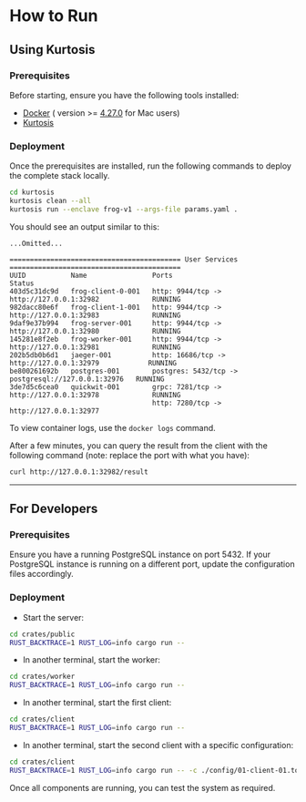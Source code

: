 # How to Run

## Using Kurtosis

### Prerequisites

Before starting, ensure you have the following tools installed:

- [Docker](https://docs.docker.com/get-docker/) (
  version >= [4.27.0](https://docs.docker.com/desktop/release-notes/#4270) for Mac users)
- [Kurtosis](https://docs.kurtosis.com/install/)

### Deployment

Once the prerequisites are installed, run the following commands to deploy the complete stack locally.

```bash
cd kurtosis
kurtosis clean --all
kurtosis run --enclave frog-v1 --args-file params.yaml .
```

You should see an output similar to this:

```
...Omitted...

========================================== User Services ==========================================
UUID           Name                Ports                                                Status
403d5c31dc9d   frog-client-0-001   http: 9944/tcp -> http://127.0.0.1:32982             RUNNING
982dacc80e6f   frog-client-1-001   http: 9944/tcp -> http://127.0.0.1:32983             RUNNING
9daf9e37b994   frog-server-001     http: 9944/tcp -> http://127.0.0.1:32980             RUNNING
145281e8f2eb   frog-worker-001     http: 9944/tcp -> http://127.0.0.1:32981             RUNNING
202b5db0b6d1   jaeger-001          http: 16686/tcp -> http://127.0.0.1:32979            RUNNING
be800261692b   postgres-001        postgres: 5432/tcp -> postgresql://127.0.0.1:32976   RUNNING
3de7d5c6cea0   quickwit-001        grpc: 7281/tcp -> http://127.0.0.1:32978             RUNNING
                                   http: 7280/tcp -> http://127.0.0.1:32977        
```

To view container logs, use the `docker logs` command.

After a few minutes, you can query the result from the client with the following command (note: replace the port with
what you have):

```bash
curl http://127.0.0.1:32982/result
```

---

## For Developers

### Prerequisites

Ensure you have a running PostgreSQL instance on port 5432. If your PostgreSQL instance is running on a different port,
update the configuration files accordingly.

### Deployment

- Start the server:

```bash
cd crates/public
RUST_BACKTRACE=1 RUST_LOG=info cargo run --
```

- In another terminal, start the worker:

```bash
cd crates/worker
RUST_BACKTRACE=1 RUST_LOG=info cargo run --
```

- In another terminal, start the first client:

```bash
cd crates/client
RUST_BACKTRACE=1 RUST_LOG=info cargo run --
```

- In another terminal, start the second client with a specific configuration:

```bash
cd crates/client
RUST_BACKTRACE=1 RUST_LOG=info cargo run -- -c ./config/01-client-01.toml
```

Once all components are running, you can test the system as required.
